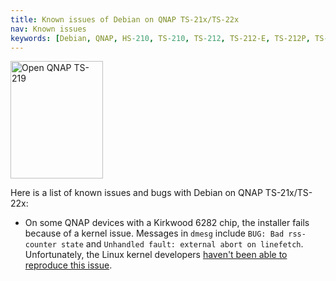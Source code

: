 ```yaml
---
title: Known issues of Debian on QNAP TS-21x/TS-22x
nav: Known issues
keywords: [Debian, QNAP, HS-210, TS-210, TS-212, TS-212-E, TS-212P, TS-219, TS-219P, TS-219P+, TS-220, TS-221, bugs, issues, defects]
---
```


<div class="right">
<img src = "../images/r_ts219p.jpg" class="border" alt="Open QNAP TS-219" width="148" height="188" />
</div>

Here is a list of known issues and bugs with Debian on QNAP TS-21x/TS-22x:

* On some QNAP devices with a Kirkwood 6282 chip, the installer fails
because of a kernel issue.  Messages in `dmesg` include `BUG: Bad
rss-counter state` and `Unhandled fault: external abort on linefetch`.
Unfortunately, the Linux kernel developers [haven't been able to reproduce
this issue](https://lists.debian.org/debian-arm/2017/07/msg00051.html).

